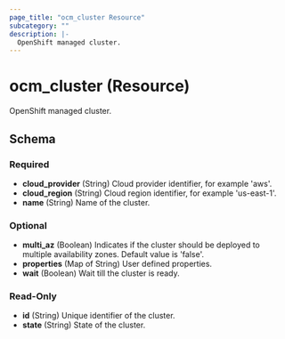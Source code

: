 ```yaml
---
page_title: "ocm_cluster Resource"
subcategory: ""
description: |-
  OpenShift managed cluster.
---
```


# ocm_cluster (Resource)

OpenShift managed cluster.

<!-- schema generated by tfplugindocs -->
## Schema

### Required

- **cloud_provider** (String) Cloud provider identifier, for example 'aws'.
- **cloud_region** (String) Cloud region identifier, for example 'us-east-1'.
- **name** (String) Name of the cluster.

### Optional

- **multi_az** (Boolean) Indicates if the cluster should be deployed to multiple availability zones. Default value is 'false'.
- **properties** (Map of String) User defined properties.
- **wait** (Boolean) Wait till the cluster is ready.

### Read-Only

- **id** (String) Unique identifier of the cluster.
- **state** (String) State of the cluster.



